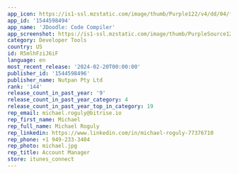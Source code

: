 ```yaml
---
app_icon: https://is1-ssl.mzstatic.com/image/thumb/Purple122/v4/dd/04/f8/dd04f8f4-e704-fc34-5207-2b17390bfbef/AppIcon-0-0-1x_U007epad-0-0-85-220.png/1024x1024bb.png
app_id: '1544598494'
app_name: 'JDoodle: Code Compiler'
app_screenshot: https://is1-ssl.mzstatic.com/image/thumb/PurpleSource126/v4/cf/98/c6/cf98c615-d3f9-d335-28b1-a8b84a667a89/7c84c0cf-81f8-4c9a-8ac8-6fb83aa2fd08_iPh11promax_1.png/1242x2688bb.png
category: Developer Tools
country: US
id: R5mlhFziJ6iF
language: en
most_recent_release: '2024-02-20T00:00:00'
publisher_id: '1544598496'
publisher_name: Nutpan Pty Ltd
rank: '144'
release_count_in_past_year: '9'
release_count_in_past_year_category: 4
release_count_in_past_year_top_in_category: 19
rep_email: michael.roguly@bitrise.io
rep_first_name: Michael
rep_full_name: Michael Roguly
rep_linkedin: https://www.linkedin.com/in/michael-roguly-77376710
rep_phone: +1 949-233-3404
rep_photo: michael.jpg
rep_title: Account Manager
store: itunes_connect
---
```

